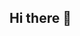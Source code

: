## Hi there 👋

<!--
**shengengfun/shengengfun** is a ✨ _special_ ✨ repository because its `README.md` (this file) appears on your GitHub profile.

Here are some ideas to get you started:
春日逐光行，五四迎风扬
- 🔭 I’m currently working on ...
- 🌱 I’m currently learning ...
- 👯 I’m looking to collaborate on ...
- 🤔 I’m looking for help with ...
- 💬 Ask me about ...
- 📫 How to reach me: ...
- 😄 Pronouns: ...
- ⚡ Fun fact: ...
-->
